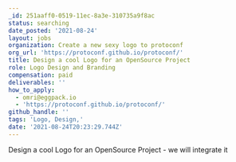 ```yaml
---
_id: 251aaff0-0519-11ec-8a3e-310735a9f8ac
status: searching
date_posted: '2021-08-24'
layout: jobs
organization: Create a new sexy logo to protoconf
org_url: 'https://protoconf.github.io/protoconf/'
title: Design a cool Logo for an OpenSource Project
role: Logo Design and Branding
compensation: paid
deliverables: ''
how_to_apply:
  - omri@eggpack.io
  - 'https://protoconf.github.io/protoconf/'
github_handle: ''
tags: 'Logo, Design,'
date: '2021-08-24T20:23:29.744Z'
---
```

Design a cool Logo for an OpenSource Project - we will integrate it
